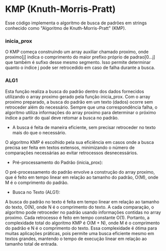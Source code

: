 # KMP (Knuth-Morris-Pratt)

Esse código implementa o algoritmo de busca de padrões em strings conhecido como "Algoritmo de Knuth-Morris-Pratt" (KMP).

### inicia_prox

O KMP começa construindo um array auxiliar chamado proximo, onde proximo[j] indica o comprimento do maior prefixo próprio de padrao[0...j] que também é sufixo desse mesmo segmento. 
Isso permite determinar quanto o índice j pode ser retrocedido em caso de falha durante a busca.

### ALG1

Esta função realiza a busca do padrão dentro dos dados fornecidos utilizando o array proximo gerado pela função inicia_prox. 
Com o array proximo preparado, a busca do padrão em um texto (dados) ocorre sem retroceder além do necessário. 
Sempre que uma correspondência falha, o algoritmo utiliza informações do array proximo para determinar o próximo índice a partir do qual deve retomar a busca no padrão.

- A busca é feita de maneira eficiente, sem precisar retroceder no texto mais do que o necessário.


O algoritmo KMP é escolhido pela sua eficiência em casos onde a busca precisa ser feita em textos extensos, minimizando o número de comparações necessárias ao evitar retrocessos desnecessários.


- Pré-processamento do Padrão (inicia_prox):

O pré-processamento do padrão envolve a construção do array proximo, que é feito em tempo linear em relação ao tamanho do padrão, O(M), onde M é o comprimento do padrão.

- Busca no Texto (ALG1):

A busca do padrão no texto é feita em tempo linear em relação ao tamanho do texto, O(N), onde N é o comprimento do texto.
A cada comparação, o algoritmo pode retroceder no padrão usando informações contidas no array proximo. Cada retrocesso é feito em tempo constante O(1).
Portanto, a complexidade total do algoritmo KMP é O(M + N), onde M é o comprimento do padrão e N é o comprimento do texto.
 Essa complexidade é ótima para muitas aplicações práticas, pois permite uma busca eficiente mesmo em textos grandes, mantendo o tempo de execução linear em relação ao tamanho total de entrada.







